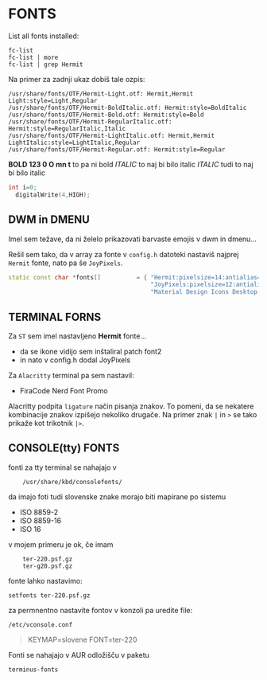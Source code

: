 # FONTS

List all fonts installed:

    fc-list
    fc-list | more
    fc-list | grep Hermit

Na primer za zadnji ukaz dobiš tale ozpis:

    /usr/share/fonts/OTF/Hermit-Light.otf: Hermit,Hermit Light:style=Light,Regular
    /usr/share/fonts/OTF/Hermit-BoldItalic.otf: Hermit:style=BoldItalic
    /usr/share/fonts/OTF/Hermit-Bold.otf: Hermit:style=Bold
    /usr/share/fonts/OTF/Hermit-RegularItalic.otf: Hermit:style=RegularItalic,Italic
    /usr/share/fonts/OTF/Hermit-LightItalic.otf: Hermit,Hermit LightItalic:style=LightItalic,Regular
    /usr/share/fonts/OTF/Hermit-Regular.otf: Hermit:style=Regular

**BOLD 123 0 O mn t**  to pa ni bold
_ITALIC_ to naj bi bilo italic
*ITALIC* tudi to naj bi bilo italic

```cpp
int i=0;
  digitalWrite(4,HIGH);
```

## DWM in DMENU

Imel sem težave, da ni želelo prikazovati barvaste emojis v dwm in dmenu...

Rešil sem tako, da v array za fonte v `config.h` datoteki nastaviš najprej `Hermit` fonte,
nato pa še `JoyPixels`.

```cpp
static const char *fonts[]          = { "Hermit:pixelsize=14:antialias=true:autohint=true",
                                        "JoyPixels:pixelsize=12:antialias=true:autohint=true"
                                        "Material Design Icons Desktop:size=11" };
```
## TERMINAL FORNS

Za `ST` sem imel nastavljeno **Hermit** fonte...
- da se ikone vidijo sem inštaliral patch font2
- in nato v config.h dodal JoyPixels

Za `Alacritty` terminal pa sem nastavil:
- FiraCode Nerd Font Promo

Alacritty podpita `ligature` način pisanja znakov. To pomeni, da se nekatere
kombinacije znakov izpišejo nekoliko drugače. Na primer znak `|` in `>` se
tako prikaže kot trikotnik `|>`.

## CONSOLE(tty) FONTS

fonti za tty terminal se nahajajo v 

        /usr/share/kbd/consolefonts/

da imajo foti tudi slovenske znake morajo biti mapirane po sistemu

- ISO 8859-2
- ISO 8859-16
- ISO 16

v mojem primeru je ok, če imam

        ter-220.psf.gz
        ter-g20.psf.gz

fonte lahko nastavimo:

    setfonts ter-220.psf.gz

za permnentno nastavite fontov v konzoli pa uredite file:

    /etc/vconsole.conf

>KEYMAP=slovene
>FONT=ter-220

Fonti se nahajajo v AUR odložišču v paketu

    terminus-fonts
